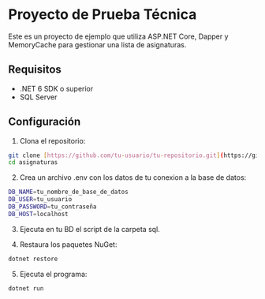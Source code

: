 # Proyecto de Prueba Técnica

Este es un proyecto de ejemplo que utiliza ASP.NET Core, Dapper y MemoryCache para gestionar una lista de asignaturas.

## Requisitos

- .NET 6 SDK o superior
- SQL Server

## Configuración

1. Clona el repositorio:

```sh
git clone [https://github.com/tu-usuario/tu-repositorio.git](https://github.com/Rolas444/asignaturas.git)
cd asignaturas
```
2. Crea un archivo .env con los datos de tu conexion a la base de datos:

```sh
DB_NAME=tu_nombre_de_base_de_datos
DB_USER=tu_usuario
DB_PASSWORD=tu_contraseña
DB_HOST=localhost
```
3. Ejecuta en tu BD el script de la carpeta sql.

4. Restaura los paquetes NuGet:

```sh
dotnet restore
```

5. Ejecuta el programa:

```sh
dotnet run
```

